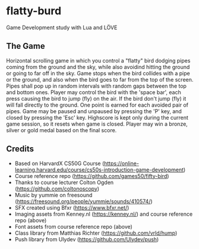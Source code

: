 # flatty-burd
Game Development study with Lua and LÖVE

## The Game
Horizontal scrolling game in which you control a "flatty" bird dodging pipes coming from the ground and the sky, while also avoidind hitting the ground or going to far off in the sky.
Game stops when the bird collides with a pipe or the ground, and also when the bird goes to far from the top of the screen.
Pipes shall pop up in random intervals with random gaps between the top and bottom ones.
Player may control the bird with the 'space bar', each press causing the bird to jump (fly) on the air. If the bird don't jump (fly) it will fall directly to the ground.
One point is earned for each avoided pair of pipes.
Game may be paused and unpaused by pressing the 'P' key, and closed by pressing the 'Esc' key.
Highscore is kept only during the current game session, so it resets when game is closed.
Player may win a bronze, silver or gold medal based on the final score.

## Credits
* Based on HarvardX CS50G Course (https://online-learning.harvard.edu/course/cs50s-introduction-game-development)
* Course reference repo (https://github.com/games50/fifty-bird)
* Thanks to course lecturer Colton Ogden (https://github.com/coltonoscopy)
* Music by yummie on freesound (https://freesound.org/people/yummie/sounds/410574/)
* SFX created using Bfxr (https://www.bfxr.net/)
* Imaging assets from Kenney.nl (https://kenney.nl/) and course reference repo (above)
* Font assets from course reference repo (above)
* Class library from Matthias Richter (https://github.com/vrld/hump)
* Push library from Ulydev (https://github.com/Ulydev/push)